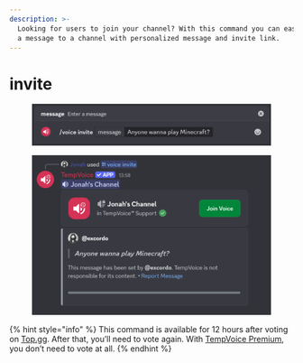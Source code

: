 ```yaml
---
description: >-
  Looking for users to join your channel? With this command you can easily send
  a message to a channel with personalized message and invite link.
---
```


# invite

<figure><img src="../../.gitbook/assets/image (23).png" alt=""><figcaption></figcaption></figure>

<figure><img src="../../.gitbook/assets/image (22).png" alt=""><figcaption></figcaption></figure>

{% hint style="info" %}
This command is available for 12 hours after voting on [Top.gg](https://top.gg/bot/762217899355013120/vote). After that, you’ll need to vote again. With [TempVoice Premium](https://tempvoice.xyz/premium), you don’t need to vote at all.
{% endhint %}
